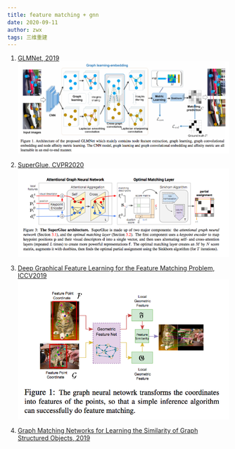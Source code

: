 ```yaml
---
title: feature matching + gnn
date: 2020-09-11
author: zwx
tags: 三维重建
---
```

1. [GLMNet, 2019](https://arxiv.org/pdf/1911.07681.pdf)
![GLMNet](https://raw.githubusercontent.com/huhuzwxy/huhuzwxy.github.io/master/assets/images/GLMNet.png)

2. [SuperGlue, CVPR2020](https://openaccess.thecvf.com/content_CVPR_2020/papers/Sarlin_SuperGlue_Learning_Feature_Matching_With_Graph_Neural_Networks_CVPR_2020_paper.pdf)
![SuperGlue](https://raw.githubusercontent.com/huhuzwxy/huhuzwxy.github.io/master/assets/images/SuperGlue.png)

3. [Deep Graphical Feature Learning for the Feature Matching Problem, ICCV2019](https://openaccess.thecvf.com/content_ICCV_2019/papers/Zhang_Deep_Graphical_Feature_Learning_for_the_Feature_Matching_Problem_ICCV_2019_paper.pdf)
![CMPNN](https://raw.githubusercontent.com/huhuzwxy/huhuzwxy.github.io/master/assets/images/CMPNN.png)

4. [Graph Matching Networks for
Learning the Similarity of Graph Structured Objects, 2019](http://proceedings.mlr.press/v97/li19d/li19d.pdf)
